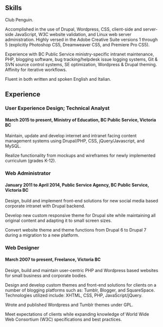 ## Skills

Club Penguin.

Accomplished in the use of Drupal, Wordpress, CSS, client-side and server-side JavaScript, W3C website validation, and Linux web server administration. Highly versed in the Adobe Creative Suite versions 1 through 5 (explicitly Photoshop CS5, Dreamweaver CS5, and Premiere Pro CS5).

Experience with BC Public Service ministry-specific intranet maintenance, PHP, blogging software, bug tracking/helpdesk issue logging systems, Git & SVN source control systems, SE optimization, Wordpress & Drupal theming. Affinity for iterative workflows.

Fluent in both written and spoken English and Italian.

## Experience

### User Experience Design; Technical Analyst

#### March 2015 to present, Ministry of Education, BC Public Service, Victoria BC

Maintain, update and develop internet and intranet facing content management systems using Drupal/PHP, CSS, jQuery/Javascript, and MySQL.

Realize functionality from mockups and wireframes for newly implemented curriculum (grades K-12).

### Web Administrator

#### January 2011 to April 2014, Public Service Agency, BC Public Service, Victoria BC

Design, build and implement front-end solutions for new social media based corporate intranet with Drupal backend.

Develop new custom responsive theme for Drupal site while maintaining all original content and adapting it to small screen sizes.

Convert website theme and theme functions from Drupal 6 to Drupal 7 during a migration to a new platform.

### Web Designer

#### March 2007 to present, Freelance, Victoria BC

Design, build and maintain user-centric PHP and Wordpress based websites for small business and corporate bodies.

Design and develop custom themes and front-end solutions for clients on a number of blogging platforms such as: Tumblr, Blogger, and SquareSpace. Technologies utilized include: XHTML, CSS, PHP, JavaScript/jQuery.

Wrote and published Wordpress and Tumblr themes under GPL.

Meet expectations of clients while expanding knowledge of World Wide Web Consortium (W3C) specifications and best practices.
